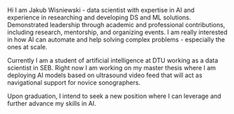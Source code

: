 Hi I am Jakub Wisniewski - data scientist with expertise in AI and experience in researching and developing DS and ML solutions. Demonstrated leadership through academic and professional contributions, including research, mentorship, and organizing events. I am really interested in how AI can automate and help solving complex problems - especially the ones at scale.

Currently I am a student of artificial intelligence at DTU working as a data scientist in SEB. Right now I am working on my master thesis where I am deploying AI models based on ultrasound video feed that will act as navigational support for novice sonographers.

Upon graduation, I intend to seek a new position where I can leverage and further advance my skills in AI.

